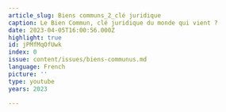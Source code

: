 ```yaml
---
article_slug: Biens communs_2_clé juridique
caption: Le Bien Commun, clé juridique du monde qui vient ?
date: 2023-04-05T16:00:56.000Z
highlight: true
id: jPMfMqOfUwk
index: 0
issue: content/issues/biens-communus.md
language: French
picture: ''
type: youtube
years: 2023

---
```

